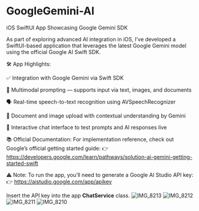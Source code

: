 # GoogleGemini-AI
iOS SwiftUI App Showcasing Google Gemini SDK

As part of exploring advanced AI integration in iOS, I’ve developed a SwiftUI-based application that leverages the latest Google Gemini model using the official Google AI Swift SDK.

🛠️ App Highlights:

✅ Integration with Google Gemini via Swift SDK

🧠 Multimodal prompting — supports input via text, images, and documents

🗣️ Real-time speech-to-text recognition using AVSpeechRecognizer

📄 Document and image upload with contextual understanding by Gemini

💬 Interactive chat interface to test prompts and AI responses live

📚 Official Documentation:
For implementation reference, check out Google’s official getting started guide:
👉 https://developers.google.com/learn/pathways/solution-ai-gemini-getting-started-swift


⚠️ Note:
To run the app, you’ll need to generate a Google AI Studio API key:
👉 https://aistudio.google.com/app/apikey

Insert the API key into the app **ChatService** class.
![IMG_8213](https://github.com/user-attachments/assets/8cd7d873-b2ab-4a5f-a8fd-7bb7f04e7725)
![IMG_8212](https://github.com/user-attachments/assets/bf36e038-593e-4ab3-b7f7-dcce1e187c6a)
![IMG_8211](https://github.com/user-attachments/assets/cf6479d6-4fcf-40ce-be0e-537eab5a0a57)
![IMG_8210](https://github.com/user-attachments/assets/53df1db1-0b36-49a3-8807-81f1d6dfa432)
